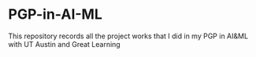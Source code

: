 # PGP-in-AI-ML
This repository records all the project works that I did in my PGP in AI&amp;ML with UT Austin and Great Learning
